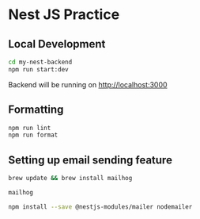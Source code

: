 # Nest JS Practice

## Local Development

``` bash
cd my-nest-backend
npm run start:dev
```

Backend will be running on <http://localhost:3000>

## Formatting

``` bash
npm run lint
npm run format
```

## Setting up email sending feature

``` bash
brew update && brew install mailhog
```

``` bash
mailhog
```

```bash
npm install --save @nestjs-modules/mailer nodemailer
```
